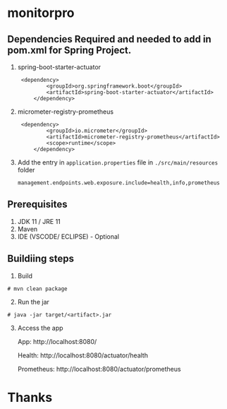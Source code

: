 # monitorpro

## Dependencies Required and needed to add in pom.xml for Spring Project.
1. spring-boot-starter-actuator
   ```
   	<dependency>
			<groupId>org.springframework.boot</groupId>
			<artifactId>spring-boot-starter-actuator</artifactId>
		</dependency>
   ```

2. micrometer-registry-prometheus
   ```
   	<dependency>
			<groupId>io.micrometer</groupId>
			<artifactId>micrometer-registry-prometheus</artifactId>
			<scope>runtime</scope>
		</dependency>
   ```
3. Add the entry in `application.properties` file in `./src/main/resources` folder
   ```
   management.endpoints.web.exposure.include=health,info,prometheus
   ```

## Prerequisites
1. JDK 11 / JRE 11
2. Maven
3. IDE (VSCODE/ ECLIPSE) - Optional

## Buildiing steps

1. Build
```
# mvn clean package
```

2. Run the jar
```
# java -jar target/<artifact>.jar
```

3. Access the app

   App: http://localhost:8080/
   
   Health: http://localhost:8080/actuator/health
   
   Prometheus: http://localhost:8080/actuator/prometheus

# Thanks 

